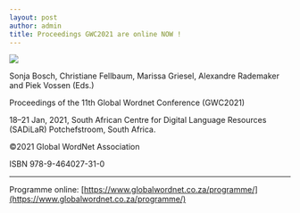 ```yaml
---
layout: post
author: admin
title: Proceedings GWC2021 are online NOW !
---
```


[![](http://globalwordnet.org/wp-content/uploads/2019/12/PROCEEDINGS.jpg)](https://www.globalwordnet.co.za/wp-content/uploads/2021/01/pre-conference-proceedings.pdf)

Sonja Bosch, Christiane Fellbaum, Marissa Griesel, Alexandre Rademaker
and Piek Vossen (Eds.)

Proceedings of the 11th Global Wordnet Conference (GWC2021)

18–21 Jan, 2021, South African Centre for Digital Language Resources
(SADiLaR) Potchefstroom, South Africa.

©2021 Global WordNet Association

ISBN 978-9-464027-31-0

------------------------------------------------------------------------

Programme
online: [https://www.globalwordnet.co.za/programme/](https://www.globalwordnet.co.za/programme/)

